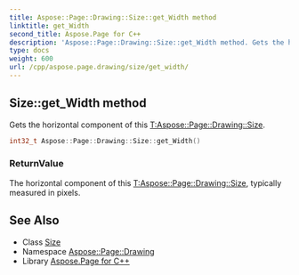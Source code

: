 ```yaml
---
title: Aspose::Page::Drawing::Size::get_Width method
linktitle: get_Width
second_title: Aspose.Page for C++
description: 'Aspose::Page::Drawing::Size::get_Width method. Gets the horizontal component of this T:Aspose::Page::Drawing::Size in C++.'
type: docs
weight: 600
url: /cpp/aspose.page.drawing/size/get_width/
---
```

## Size::get_Width method


Gets the horizontal component of this [T:Aspose::Page::Drawing::Size](../).

```cpp
int32_t Aspose::Page::Drawing::Size::get_Width()
```


### ReturnValue

The horizontal component of this [T:Aspose::Page::Drawing::Size](../), typically measured in pixels.

## See Also

* Class [Size](../)
* Namespace [Aspose::Page::Drawing](../../)
* Library [Aspose.Page for C++](../../../)
